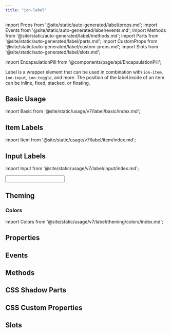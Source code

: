 ```yaml
---
title: "ion-label"
---
```

import Props from '@site/static/auto-generated/label/props.md';
import Events from '@site/static/auto-generated/label/events.md';
import Methods from '@site/static/auto-generated/label/methods.md';
import Parts from '@site/static/auto-generated/label/parts.md';
import CustomProps from '@site/static/auto-generated/label/custom-props.md';
import Slots from '@site/static/auto-generated/label/slots.md';

<head>
  <title>ion-label: Item Label Color and Properties for Applications</title>
  <meta name="description" content="Label is a wrapper element that can be used in combination with other Ionic components. Easily design item label colors and other properties with ion-label." />
</head>

import EncapsulationPill from '@components/page/api/EncapsulationPill';

<EncapsulationPill type="scoped" />

Label is a wrapper element that can be used in combination with `ion-item`, `ion-input`, `ion-toggle`, and more. The position of the label inside of an item can be inline, fixed, stacked, or floating.


## Basic Usage

import Basic from '@site/static/usage/v7/label/basic/index.md';

<Basic />

## Item Labels

import Item from '@site/static/usage/v7/label/item/index.md';

<Item />

## Input Labels

import Input from '@site/static/usage/v7/label/input/index.md';

<Input />

## Theming

### Colors

import Colors from '@site/static/usage/v7/label/theming/colors/index.md';

<Colors />


## Properties
<Props />

## Events
<Events />

## Methods
<Methods />

## CSS Shadow Parts
<Parts />

## CSS Custom Properties
<CustomProps />

## Slots
<Slots />
